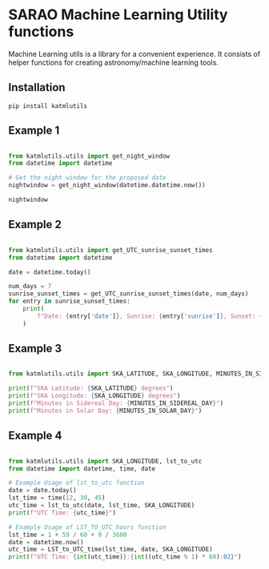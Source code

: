 # SARAO Machine Learning Utility functions 

Machine Learning utils is a library for a convenient experience. It consists of helper functions for creating astronomy/machine learning tools.

## Installation 

```
pip install katmlutils

```

## Example 1

```python

from katmlutils.utils import get_night_window
from datetime import datetime

# Get the night window for the proposed date
nightwindow = get_night_window(datetime.datetime.now())

nightwindow

```

## Example 2

```python

from katmlutils.utils import get_UTC_sunrise_sunset_times
from datetime import datetime

date = datetime.today()

num_days = 7
sunrise_sunset_times = get_UTC_sunrise_sunset_times(date, num_days)
for entry in sunrise_sunset_times:
    print(
        f"Date: {entry['date']}, Sunrise: {entry['sunrise']}, Sunset: {entry['sunset']}"
    )
```

## Example 3 

```python

from katmlutils.utils import SKA_LATITUDE, SKA_LONGITUDE, MINUTES_IN_SIDEREAL_DAY, MINUTES_IN_SOLAR_DAY

print(f"SKA Latitude: {SKA_LATITUDE} degrees")
print(f"SKA Longitude: {SKA_LONGITUDE} degrees") 
print(f"Minutes in Sidereal Day: {MINUTES_IN_SIDEREAL_DAY}")
print(f"Minutes in Solar Day: {MINUTES_IN_SOLAR_DAY}")
```


## Example 4

```python

from katmlutils.utils import SKA_LONGITUDE, lst_to_utc
from datetime import datetime, time, date

# Example Usage of lst_to_utc function 
date = date.today()
lst_time = time(12, 30, 45)
utc_time = lst_to_utc(date, lst_time, SKA_LONGITUDE)
print(f"UTC Time: {utc_time}")

# Example Usage of LST_TO_UTC_hours function 
lst_time = 1 + 59 / 60 + 0 / 3600
date = datetime.now()
utc_time = LST_to_UTC_time(lst_time, date, SKA_LONGITUDE)
print(f"UTC Time: {int(utc_time)}:{int((utc_time % 1) * 60):02}")
```

